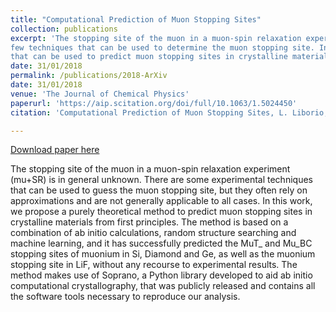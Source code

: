 ```yaml
---
title: "Computational Prediction of Muon Stopping Sites"
collection: publications
excerpt: 'The stopping site of the muon in a muon-spin relaxation experiment (mu+SR) is generally unknown and there
few techniques that can be used to determine the muon stopping site. In this work, we propose a purely theoretical method 
that can be used to predict muon stopping sites in crystalline materials using only computer simulations.' 
date: 31/01/2018
permalink: /publications/2018-ArXiv
date: 31/01/2018
venue: 'The Journal of Chemical Physics'
paperurl: 'https://aip.scitation.org/doi/full/10.1063/1.5024450'
citation: 'Computational Prediction of Muon Stopping Sites, L. Liborio, S. Sturniolo and D. Jochym, The Journal of Chemical Physics, 148, 134114 (2018)'

---
```


[Download paper here](http://leandro-liborio.github.io/files/paper12.pdf)

The stopping site of the muon in a muon-spin relaxation experiment (mu+SR) is in general unknown. 
There are some experimental techniques that can be used to guess the muon stopping site, but they often rely on approximations
and are not generally applicable to all cases. In this work, we propose a purely theoretical method to predict 
muon stopping sites in crystalline materials from first principles. The method is based on a combination of 
ab initio calculations, random structure searching and machine learning, and it has successfully predicted the
MuT_ and Mu_BC stopping sites of muonium in Si, Diamond and Ge, as well as the muonium stopping site in LiF, without 
any recourse to experimental results. The method makes use of Soprano, a Python library developed to aid ab initio
computational crystallography,
that was publicly released and contains all the software tools necessary to reproduce our analysis. 

